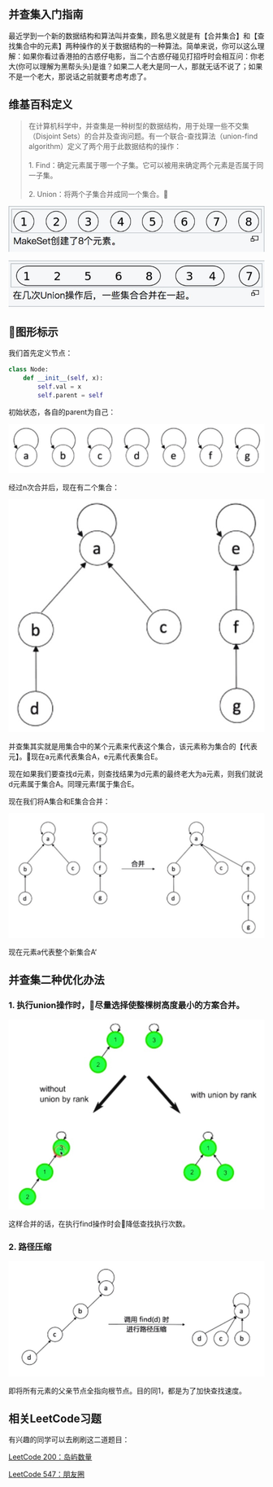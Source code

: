 ## 并查集入门指南
最近学到一个新的数据结构和算法叫并查集，顾名思义就是有【合并集合】和【查找集合中的元素】两种操作的关于数据结构的一种算法。简单来说，你可以这么理解：如果你看过香港拍的古惑仔电影，当二个古惑仔碰见打招呼时会相互问：你老大(你可以理解为黑帮头头)是谁？如果二人老大是同一人，那就无话不说了；如果不是一个老大，那说话之前就要考虑考虑了。

## 维基百科定义
>在计算机科学中，并查集是一种树型的数据结构，用于处理一些不交集（Disjoint Sets）的合并及查询问题。有一个联合-查找算法（union-find algorithm）定义了两个用于此数据结构的操作：<br><br>1. Find：确定元素属于哪一个子集。它可以被用来确定两个元素是否属于同一子集。<br><br>2. Union：将两个子集合并成同一个集合。

![初始化](imgs/01.jpg)

![合并](imgs/02.jpg)

## 图形标示
我们首先定义节点：

```python
class Node:
    def __init__(self, x):
        self.val = x
        self.parent = self
```
初始状态，各自的parent为自己：

![初始](imgs/03.jpg)

经过n次合并后，现在有二个集合：

![n次合并后](imgs/04.jpg)

并查集其实就是用集合中的某个元素来代表这个集合，该元素称为集合的【代表元】。现在a元素代表集合A，e元素代表集合E。

现在如果我们要查找d元素，则查找结果为d元素的最终老大为a元素，则我们就说d元素属于集合A。同理元素f属于集合E。

现在我们将A集合和E集合合并：

![合并一次](imgs/05.jpg)

现在元素a代表整个新集合A‘

## 并查集二种优化办法

### 1. 执行union操作时，尽量选择使整棵树高度最小的方案合并。

![优化1](imgs/06.jpg)

这样合并的话，在执行find操作时会降低查找执行次数。

### 2. 路径压缩

![优化2](imgs/07.jpg)

即将所有元素的父亲节点全指向根节点。目的同1，都是为了加快查找速度。

## 相关LeetCode习题
有兴趣的同学可以去刷刷这二道题目：

[LeetCode 200：岛屿数量](https://leetcode-cn.com/problems/number-of-islands/)

[LeetCode 547：朋友圈](https://leetcode-cn.com/problems/friend-circles/)
